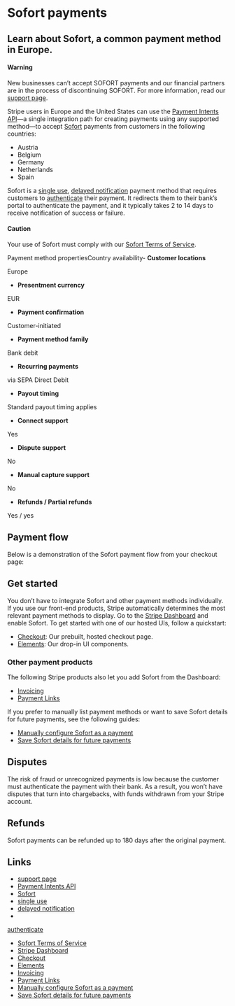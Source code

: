 # Sofort payments

## Learn about Sofort, a common payment method in Europe.

#### Warning

New businesses can’t accept SOFORT payments and our financial partners are in
the process of discontinuing SOFORT. For more information, read our [support
page](https://support.stripe.com/questions/sofort-is-being-deprecated-as-a-standalone-payment-method).

Stripe users in Europe and the United States can use the [Payment Intents
API](https://docs.stripe.com/payments/payment-intents)—a single integration path
for creating payments using any supported method—to accept
[Sofort](https://www.sofort.com/) payments from customers in the following
countries:

- Austria
- Belgium
- Germany
- Netherlands
- Spain

Sofort is a [single
use](https://docs.stripe.com/payments/payment-methods#usage), [delayed
notification](https://docs.stripe.com/payments/payment-methods#payment-notification)
payment method that requires customers to
[authenticate](https://docs.stripe.com/payments/payment-methods#customer-actions)
their payment. It redirects them to their bank’s portal to authenticate the
payment, and it typically takes 2 to 14 days to receive notification of success
or failure.

#### Caution

Your use of Sofort must comply with our [Sofort Terms of
Service](https://stripe.com/sofort/legal).

Payment method propertiesCountry availability- **Customer locations**

Europe
- **Presentment currency**

EUR
- **Payment confirmation**

Customer-initiated
- **Payment method family**

Bank debit
- **Recurring payments**

via SEPA Direct Debit
- **Payout timing**

Standard payout timing applies
- **Connect support**

Yes
- **Dispute support**

No
- **Manual capture support**

No
- **Refunds / Partial refunds**

Yes / yes

## Payment flow

Below is a demonstration of the Sofort payment flow from your checkout page:

## Get started

You don’t have to integrate Sofort and other payment methods individually. If
you use our front-end products, Stripe automatically determines the most
relevant payment methods to display. Go to the [Stripe
Dashboard](https://dashboard.stripe.com/settings/payment_methods) and enable
Sofort. To get started with one of our hosted UIs, follow a quickstart:

- [Checkout](https://docs.stripe.com/checkout/quickstart): Our prebuilt, hosted
checkout page.
- [Elements](https://docs.stripe.com/payments/quickstart): Our drop-in UI
components.

### Other payment products

The following Stripe products also let you add Sofort from the Dashboard:

- [Invoicing](https://docs.stripe.com/invoicing/no-code-guide)
- [Payment Links](https://docs.stripe.com/payment-links)

If you prefer to manually list payment methods or want to save Sofort details
for future payments, see the following guides:

- [Manually configure Sofort as a
payment](https://docs.stripe.com/payments/sofort/accept-a-payment)
- [Save Sofort details for future
payments](https://docs.stripe.com/payments/sofort/set-up-payment)

## Disputes

The risk of fraud or unrecognized payments is low because the customer must
authenticate the payment with their bank. As a result, you won’t have disputes
that turn into chargebacks, with funds withdrawn from your Stripe account.

## Refunds

Sofort payments can be refunded up to 180 days after the original payment.

## Links

- [support
page](https://support.stripe.com/questions/sofort-is-being-deprecated-as-a-standalone-payment-method)
- [Payment Intents API](https://docs.stripe.com/payments/payment-intents)
- [Sofort](https://www.sofort.com/)
- [single use](https://docs.stripe.com/payments/payment-methods#usage)
- [delayed
notification](https://docs.stripe.com/payments/payment-methods#payment-notification)
-
[authenticate](https://docs.stripe.com/payments/payment-methods#customer-actions)
- [Sofort Terms of Service](https://stripe.com/sofort/legal)
- [Stripe Dashboard](https://dashboard.stripe.com/settings/payment_methods)
- [Checkout](https://docs.stripe.com/checkout/quickstart)
- [Elements](https://docs.stripe.com/payments/quickstart)
- [Invoicing](https://docs.stripe.com/invoicing/no-code-guide)
- [Payment Links](https://docs.stripe.com/payment-links)
- [Manually configure Sofort as a
payment](https://docs.stripe.com/payments/sofort/accept-a-payment)
- [Save Sofort details for future
payments](https://docs.stripe.com/payments/sofort/set-up-payment)